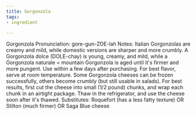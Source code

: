 ```yaml
---
title: Gorgonzola
tags:
- ingredient

---
```

Gorgonzola Pronunciation: gore-gun-ZOE-lah Notes: Italian Gorgonzolas are creamy and mild, while domestic versions are sharper and more crumbly. A Gorgonzola dolce (DOLE-chay) is young, creamy, and mild, while a Gorgonzola naturale = mountain Gorgonzola is aged until it's firmer and more pungent. Use within a few days after purchasing. For best flavor, serve at room temperature. Some Gorgonzola cheeses can be frozen successfully, others become crumbly (but still usable in salads). For best results, first cut the cheese into small (1/2 pound) chunks, and wrap each chunk in an airtight package. Thaw in the refrigerator, and use the cheese soon after it's thawed. Substitutes: Roquefort (has a less fatty texture) OR Stilton (much firmer) OR Saga Blue cheese
